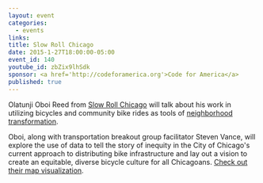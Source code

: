 ```yaml
---
layout: event
categories: 
  - events
links:
title: Slow Roll Chicago
date: 2015-1-27T18:00:00-05:00
event_id: 140
youtube_id: zbZix9lhSdk
sponsor: <a href='http://codeforamerica.org'>Code for America</a>
published: true
---
```


Olatunji Oboi Reed from [Slow Roll Chicago](http://slowrollchicago.org/) will talk about his work in utilizing bicycles and community bike rides as tools of [neighborhood transformation](http://chi.streetsblog.org/2015/01/07/why-i-fight-how-biking-saved-my-life-and-can-benefit-other-black-chicagoans/#more-99814).

Oboi, along with transportation breakout group facilitator Steven Vance, will explore the use of data to tell the story of inequity in the City of Chicago's current approach to distributing bike infrastructure and lay out a vision to create an equitable, diverse bicycle culture for all Chicagoans. [Check out their map visualization](http://www.stevevance.net/slowrollchicago/).